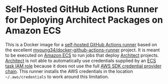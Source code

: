 # Self-Hosted GitHub Actions Runner for Deploying Architect Packages on Amazon ECS

This is a Docker image for a [self-hosted GitHub Actions runner] based on the excellent [myoung34/docker-github-actions-runner] project. It is meant to be executed on [Amazon ECS] to run jobs that deploy [Architect] projects. [Architect] is not able to automatically use credentials supplied by an [ECS task IAM role] because it does not use the full [AWS SDK credential provider chain]. This runner installs the AWS credentials in the location `~/.aws/credentials` to work around this limitation.

[self-hosted GitHub Actions runner]: https://docs.github.com/en/actions/hosting-your-own-runners/about-self-hosted-runners
[myoung34/docker-github-actions-runner]: https://github.com/myoung34/docker-github-actions-runner
[Amazon ECS]: https://aws.amazon.com/ecs
[Architect]: https://arc.codes/
[ECS task IAM role]: https://docs.aws.amazon.com/AmazonECS/latest/userguide/task-iam-roles.html
[AWS SDK credential provider chain]: https://docs.aws.amazon.com/sdk-for-javascript/v2/developer-guide/setting-credentials-node.html
